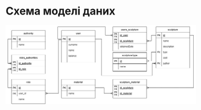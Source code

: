 # Схема моделі даних

![image](https://github.com/oleksandrblazhko/ai201-malofeev/blob/ai201-malofeev_with_laboratory_work_5/2-SoftwareDesign/2.3-DataModel/RelDB%20(1).jpg?raw=true)
